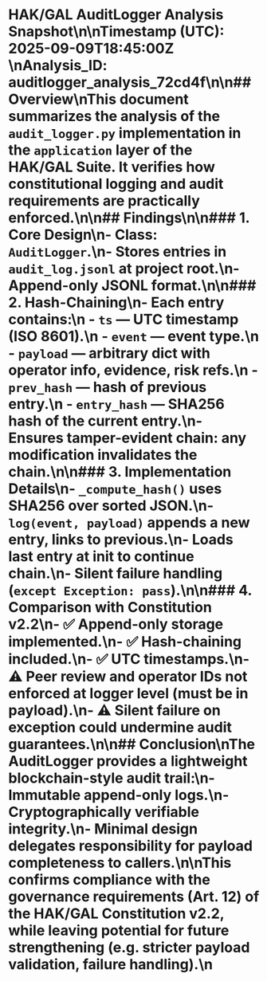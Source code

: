 # HAK/GAL AuditLogger Analysis Snapshot\n\n**Timestamp (UTC):** 2025-09-09T18:45:00Z  \n**Analysis_ID:** auditlogger_analysis_72cd4f\n\n## Overview\nThis document summarizes the analysis of the `audit_logger.py` implementation in the `application` layer of the HAK/GAL Suite. It verifies how constitutional logging and audit requirements are practically enforced.\n\n## Findings\n\n### 1. Core Design\n- Class: `AuditLogger`.\n- Stores entries in `audit_log.jsonl` at project root.\n- Append-only JSONL format.\n\n### 2. Hash-Chaining\n- Each entry contains:\n  - `ts` — UTC timestamp (ISO 8601).\n  - `event` — event type.\n  - `payload` — arbitrary dict with operator info, evidence, risk refs.\n  - `prev_hash` — hash of previous entry.\n  - `entry_hash` — SHA256 hash of the current entry.\n- Ensures tamper-evident chain: any modification invalidates the chain.\n\n### 3. Implementation Details\n- `_compute_hash()` uses SHA256 over sorted JSON.\n- `log(event, payload)` appends a new entry, links to previous.\n- Loads last entry at init to continue chain.\n- Silent failure handling (`except Exception: pass`).\n\n### 4. Comparison with Constitution v2.2\n- ✅ Append-only storage implemented.\n- ✅ Hash-chaining included.\n- ✅ UTC timestamps.\n- ⚠ Peer review and operator IDs not enforced at logger level (must be in payload).\n- ⚠ Silent failure on exception could undermine audit guarantees.\n\n## Conclusion\nThe AuditLogger provides a **lightweight blockchain-style audit trail**:\n- Immutable append-only logs.\n- Cryptographically verifiable integrity.\n- Minimal design delegates responsibility for payload completeness to callers.\n\nThis confirms compliance with the governance requirements (Art. 12) of the HAK/GAL Constitution v2.2, while leaving potential for future strengthening (e.g. stricter payload validation, failure handling).\n